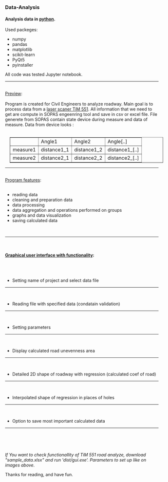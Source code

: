 <h3>Data-Analysis</h3>

<h4>Analysis data in <u>python</u>.</h4>

Used packeges:
<ul>
    <li>numpy</li>
    <li>pandas</li>
    <li>matplotlib</li>
    <li>scikit-learn</li>
    <li>PyQt5</li>
    <li>pyinstaller</li>
</ul>
All code was tested Jupyter notebook.
<br>
<hr>
<br>
<u>Preview</u>: <br>
<br>
Program is created for Civil Engineers to analyze roadway.
Main goal is to process data from a <a href="https://www.sick.com/us/en/detection-and-ranging-solutions/2d-lidar-sensors/tim5xx/tim551-2050001/p/p343045">laser scaner TiM 551</a>.
All information that we need to get are compute in SOPAS engeenring tool and save in csv or excel file.
File generete from SOPAS contain state device during measure and data of measure.
Data from device looks :
<br><br>
<table border="1" style="margin-left:15px">
    <tr>
        <td></td>
        <td>Angle1</td>
        <td>Angle2</td>
        <td>Angle[..]</td>
    </tr>
    <tr>
        <td>measure1</td>
        <td>distance1_1</td>
        <td>distance1_2</td>
        <td>distance1_[..]</td>
    </tr>
    <tr>
        <td>measure2</td>
        <td>distance2_1</td>
        <td>distance2_2</td>
        <td>distance2_[..]</td>
    </tr>
</table>
<hr>
<br>
<u>Program features</u>: <br>
<br>
<ul>
    <li>reading data</li>
    <li>cleaning and preparation data</li>
    <li>data processing</li>
    <li>data aggregation and operations performed on groups</li>
    <li>graphs and data visualization</li>
    <li>saving calculated data</li>
</ul>
<br>
<hr>
<br>
<h4><u>Graphical user interface with functionality</u>:</h4> <br>
<br>
<img src="git_img/intro1.png" alt="">
<ul>
    <li>
        <p>Setting name of project and select data file </p>
    </li>
</ul>
<hr>
<br>
<img src="git_img/intro2.png" alt="">
<ul>
    <li>
        <p>Reading file with specified data (condatain validation)</p>
    </li>
</ul>
<hr>
<br>
<img src="git_img/intro4.png" alt="">
<ul>
    <li>
        <p>Setting parameters </p>
    </li>
</ul>

<hr>
<br>
<img src="git_img/intro5.png" alt="">
<ul>
    <li>
        <p>Display calculated road unevenness area</p>
    </li>
</ul>
<hr>
<br>
<img src="git_img/intro6.png" alt="">
<ul>
    <li>
        <p>Detailed 2D shape of roadway with regression (calculated coef of road)</p>
    </li>

</ul>
<hr>
<br>
<img src="git_img/intro7.png" alt="">
<ul>
    <li>
        <p>Interpolated shape of regression in places of holes</p>
    </li>
</ul>
<hr>
<br>
<img src="git_img/intro8.png" alt="">
<ul>
    <li>
        <p>Option to save most important calculated data</p>
    </li>
</ul>
<hr>
<br>

<br><br>
<em>If You want to check functionallity of TiM 551 road analyze, download "sample_data.xlsx" and run 'dist/gui.exe'. Parameters to set up like on images above.</em>
<br>
<p>Thanks for reading, and have fun.</p>
